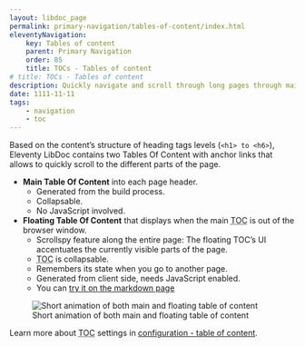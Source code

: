```yaml
---
layout: libdoc_page
permalink: primary-navigation/tables-of-content/index.html
eleventyNavigation:
    key: Tables of content
    parent: Primary Navigation
    order: 85
    title: TOCs - Tables of content
# title: TOCs - Tables of content
description: Quickly navigate and scroll through long pages through main and floating tables of content
date: 1111-11-11
tags:
    - navigation
    - toc
---
```

Based on the content’s structure of heading tags levels (`<h1> to <h6>`), Eleventy LibDoc contains two Tables Of Content with anchor links that allows to quickly scroll to the different parts of the page.

* **Main Table Of Content** into each page header.
    * Generated from the build process.
    * Collapsable.
    * No JavaScript involved.
* **Floating Table Of Content** that displays when the main <abbr title="Table Of Content">TOC</abbr> is out of the browser window.
    * Scrollspy feature along the entire page: The floating TOC’s UI accentuates the currently visible parts of the page.
    * <abbr title="Floating Table Of Content">TOC</abbr> is collapsable.
    * Remembers its state when you go to another page.
    * Generated from client side, needs JavaScript enabled.
    * You can [try it on the markdown page](/content/creating-content/markdown.md)

<figure>
    <img src="/assets/images/libdoc-main-and-floating-tables-of-content.avif" alt="Short animation of both main and floating table of content" eleventy:ignore>
    <figcaption>Short animation of both main and floating table of content</figcaption>
</figure>

Learn more about <abbr title="Table Of Content">TOC</abbr> settings in [configuration - table of content](/content/configuration/toc.md).